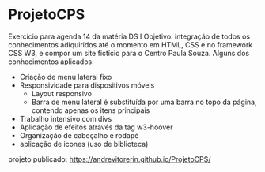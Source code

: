 # ProjetoCPS
Exercício para agenda 14 da matéria DS I
Objetivo: integração de todos os conhecimentos adiquiridos até o momento em HTML, CSS e no framework CSS W3, e compor um site fictício para o Centro Paula Souza.
Alguns dos conhecimentos aplicados:
* Criação de menu lateral fixo
* Responsividade para dispositivos móveis
    * Layout responsivo
    * Barra de menu lateral é substituída por uma barra no topo da página, contendo apenas os itens principais
* Trabalho intensivo com divs
* Aplicação de efeitos através da tag w3-hoover
* Organização de cabeçalho e rodapé
* aplicação de icones (uso de biblioteca)

projeto publicado: https://andrevitorerin.github.io/ProjetoCPS/
